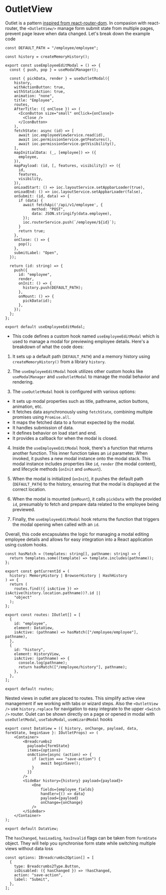 # OutletView

Outlet is a pattern [inspired from react-router-dom](https://reactrouter.com/en/main/components/outlet). In compasion with react-router, the `<OutletView/>` manage form submit state from multiple pages, prevent page leave when data changed. Let's break down the example code

```tsx
const DEFAULT_PATH = "/employee/employee";

const history = createMemoryHistory();

export const useEmployeeEditModal = () => {
  const { push, pop } = useModalManager();

  const { pickData, render } = useOutletModal({
    history,
    withActionButton: true,
    withStaticAction: true,
    animation: "none",
    title: "Employee",
    routes,
    AfterTitle: ({ onClose }) => (
      <IconButton size="small" onClick={onClose}>
        <Close />
      </IconButton>
    ),
    fetchState: async (id) => [
      await ioc.employeeViewService.read(id),
      await ioc.permissionService.getFeatures(),
      await ioc.permissionService.getVisibility(),
    ],
    mapInitialData: (_, [employee]) => ({
      employee,
    }),
    mapPayload: (id, [, features, visibility]) => ({
      id,
      features,
      visibility,
    }),
    onLoadStart: () => ioc.layoutService.setAppbarLoader(true),
    onLoadEnd: () => ioc.layoutService.setAppbarLoader(false),
    onSubmit: (id, data) => {
      if (data) {
        await fetchApi('/api/v1/employee', {
            method: "POST",
            data: JSON.stringify(data.employee),
        });
        ioc.routerService.push(`/employee/${id}`);
      }
      return true;
    },
    onClose: () => {
      pop();
    },
    submitLabel: "Open",
  });

  return (id: string) => {
    push({
      id: "employee",
      render,
      onInit: () => {
        history.push(DEFAULT_PATH);
      },
      onMount: () => {
        pickData(id);
      },
    });
  };
};

export default useEmployeeEditModal;
```

- This code defines a custom hook named `useEmployeeEditModal` which is used to manage a modal for previewing employee details. Here's a breakdown of what the code does: 

1. It sets up a default path (`DEFAULT_PATH`) and a memory history using `createMemoryHistory()` from a library `history`. 

2. The `useEmployeeEditModal` hook utilizes other custom hooks like `useModalManager` and `useOutletModal` to manage the modal behavior and rendering. 

3. The `useOutletModal` hook is configured with various options:

- It sets up modal properties such as title, pathname, action buttons, animation, etc. 
- It fetches data asynchronously using `fetchState`, combining multiple promises using `Promise.all`.
- It maps the fetched data to a format expected by the modal.
- It handles submission of data.
- It defines behavior on load start and end.
- It provides a callback for when the modal is closed. 

4. Inside the `useEmployeeEditModal` hook, there's a function that returns another function. This inner function takes an `id` parameter. When invoked, it pushes a new modal instance onto the modal stack. This modal instance includes properties like `id`, `render` (the modal content), and lifecycle methods (`onInit` and `onMount`).

5. When the modal is initialized (`onInit`), it pushes the default path (`DEFAULT_PATH`) to the history, ensuring that the modal is displayed at the correct location. 

6. When the modal is mounted (`onMount`), it calls `pickData` with the provided `id`, presumably to fetch and prepare data related to the employee being previewed. 

7. Finally, the `useEmployeeEditModal` hook returns the function that triggers the modal opening when called with an `id`.

Overall, this code encapsulates the logic for managing a modal editing employee details and allows for easy integration into a React application using custom hooks.

```tsx
const hasMatch = (templates: string[], pathname: string) => {
  return templates.some((template) => template.includes(pathname));
};

export const getCurrentId = (
  history: MemoryHistory | BrowserHistory | HashHistory
) => {
  return (
    routes.find(({ isActive }) => isActive(history.location.pathname))?.id ||
    "object"
  );
};

export const routes: IOutlet[] = [
  {
    id: "employee",
    element: DataView,
    isActive: (pathname) => hasMatch(["/employee/employee"], pathname),
  },
  {
    id: "history",
    element: HistoryView,
    isActive: (pathname) => {
      console.log(pathname);
      return hasMatch(["/employee/history"], pathname);
    },
  },
];

export default routes;
```

Nested views in outlet are placed to routes. This simplify active view management if we working with tabs or wizard steps. Also the `<OutletView />` use `history.replace` for navigation to easy integrate to the upper `<Switch />` router. Oulet can be shown directly on a page or opened in modal with `useOutletModal`, `useTabsModal`, `useWizardModal` hooks

```tsx
export const DataView = ({ history, onChange, payload, data, formState, beginSave }: IOutletProps) => (
    <Container>
        <Breadcrumbs2
          payload={formState}
          items={options}
          onAction={async (action) => {
            if (action === "save-action") {
                await beginSave();
            }
          }}
        />
        <SideBar history={history} payload={payload}>
            <One
                fields={employee_fields}
                handler={() => data}
                payload={payload}
                onChange={onChange}
            />
        </SideBar>
    </Container>
);

export default DataView;
```

The `hasChanged`, `hasLoading`, `hasInvalid` flags can be taken from `formState` object. They will help you synchronise form state while switching multiple views without data loss

```tsx
const options: IBreadcrumbs2Option[] = [
  {
    type: Breadcrumbs2Type.Button,
    isDisabled: ({ hasChanged }) => !hasChanged,
    action: "save-action",
    label: "Submit",
  },
];
```

